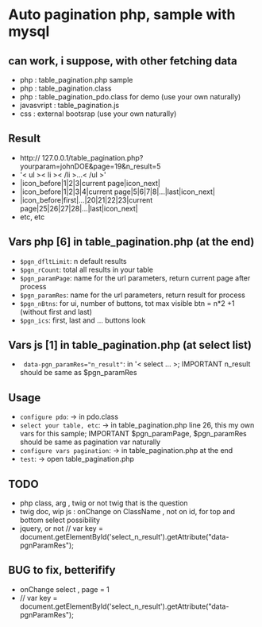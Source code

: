 # Auto pagination php, sample with mysql 
## can work, i suppose, with other fetching data

- php : table_pagination.php sample
- php : table_pagination.class
- php : table_pagination_pdo.class for demo (use your own naturally)
- javasvript : table_pagination.js
- css : external bootsrap (use your own naturally)

## Result
- http://  127.0.0.1/table_pagination.php?yourparam=johnDOE&page=19&n_result=5
- '< ul >< li >< /li >...< /ul >'
- |icon_before|1|2|3|current page|icon_next|
- |icon_before|1|2|3|4|current page|5|6|7|8|...|last|icon_next|
- |icon_before|first|...|20|21|22|23|current page|25|26|27|28|...|last|icon_next|
- etc, etc

## Vars php [6] in table_pagination.php (at the end)
* `$pgn_dfltLimit`: n default results
* `$pgn_rCount`: total all results in your table
* `$pgn_paramPage`: name for the url parameters, return current page after process
* `$pgn_paramRes`: name for the url parameters, return result for process
* `$pgn_nBtns`: for ui, number of buttons, tot max visible btn = n*2 +1 (without first and last)
* `$pgn_ics`: first, last and ... buttons look

## Vars js [1] in table_pagination.php (at select list)
* ` data-pgn_paramRes="n_result"`: in '< select ... >; IMPORTANT  n_result should be same as $pgn_paramRes

## Usage
* `configure pdo`: -> in pdo.class
* `select your table, etc`: -> in table_pagination.php line 26, this my own vars for this sample; IMPORTANT $pgn_paramPage, $pgn_paramRes should be same as pagination var naturally
* `configure vars pagination`: -> in table_pagination.php at the end
* `test`: -> open table_pagination.php

## TODO
- php class, arg , twig or not twig that is the question
- twig doc, wip
js : onChange on ClassName , not on id, for top and bottom select possibility
- jquery, or not // var key = document.getElementById('select_n_result').getAttribute("data-pgnParamRes");

## BUG to fix, betterifify
- onChange select , page = 1
- // var key = document.getElementById('select_n_result').getAttribute("data-pgnParamRes");

